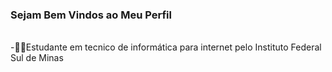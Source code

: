 ### Sejam Bem Vindos ao Meu Perfil          
<br>
-🧑‍💻Estudante em tecnico de informática para internet pelo Instituto Federal Sul de Minas
